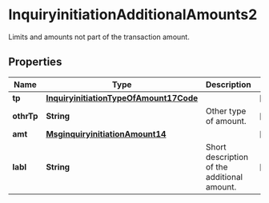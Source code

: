 

# InquiryinitiationAdditionalAmounts2

Limits and amounts not part of the transaction amount.
## Properties

Name | Type | Description | Notes
------------ | ------------- | ------------- | -------------
**tp** | [**InquiryinitiationTypeOfAmount17Code**](InquiryinitiationTypeOfAmount17Code.md) |  |  [optional]
**othrTp** | **String** | Other type of amount. |  [optional]
**amt** | [**MsginquiryinitiationAmount14**](MsginquiryinitiationAmount14.md) |  |  [optional]
**labl** | **String** | Short description of the additional amount. |  [optional]



